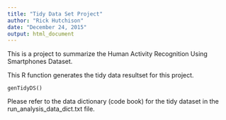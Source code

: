 ```yaml
---
title: "Tidy Data Set Project"
author: "Rick Hutchison"
date: "December 24, 2015"
output: html_document
---
```


This is a project to summarize the Human Activity Recognition Using Smartphones Dataset.

This R function generates the tidy data resultset for this project.

```{r}
genTidyDS()
```

Please refer to the data dictionary (code book) for the tidy dataset in the run_analysis_data_dict.txt file.

